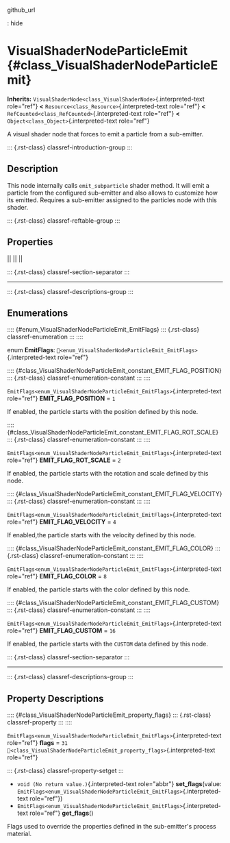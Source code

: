 github_url

:   hide

# VisualShaderNodeParticleEmit {#class_VisualShaderNodeParticleEmit}

**Inherits:**
`VisualShaderNode<class_VisualShaderNode>`{.interpreted-text role="ref"}
**\<** `Resource<class_Resource>`{.interpreted-text role="ref"} **\<**
`RefCounted<class_RefCounted>`{.interpreted-text role="ref"} **\<**
`Object<class_Object>`{.interpreted-text role="ref"}

A visual shader node that forces to emit a particle from a sub-emitter.

::: {.rst-class}
classref-introduction-group
:::

## Description

This node internally calls `emit_subparticle` shader method. It will
emit a particle from the configured sub-emitter and also allows to
customize how its emitted. Requires a sub-emitter assigned to the
particles node with this shader.

::: {.rst-class}
classref-reftable-group
:::

## Properties

||
||
||

::: {.rst-class}
classref-section-separator
:::

------------------------------------------------------------------------

::: {.rst-class}
classref-descriptions-group
:::

## Enumerations

:::: {#enum_VisualShaderNodeParticleEmit_EmitFlags}
::: {.rst-class}
classref-enumeration
:::
::::

enum **EmitFlags**:
`🔗<enum_VisualShaderNodeParticleEmit_EmitFlags>`{.interpreted-text
role="ref"}

:::: {#class_VisualShaderNodeParticleEmit_constant_EMIT_FLAG_POSITION}
::: {.rst-class}
classref-enumeration-constant
:::
::::

`EmitFlags<enum_VisualShaderNodeParticleEmit_EmitFlags>`{.interpreted-text
role="ref"} **EMIT_FLAG_POSITION** = `1`

If enabled, the particle starts with the position defined by this node.

:::: {#class_VisualShaderNodeParticleEmit_constant_EMIT_FLAG_ROT_SCALE}
::: {.rst-class}
classref-enumeration-constant
:::
::::

`EmitFlags<enum_VisualShaderNodeParticleEmit_EmitFlags>`{.interpreted-text
role="ref"} **EMIT_FLAG_ROT_SCALE** = `2`

If enabled, the particle starts with the rotation and scale defined by
this node.

:::: {#class_VisualShaderNodeParticleEmit_constant_EMIT_FLAG_VELOCITY}
::: {.rst-class}
classref-enumeration-constant
:::
::::

`EmitFlags<enum_VisualShaderNodeParticleEmit_EmitFlags>`{.interpreted-text
role="ref"} **EMIT_FLAG_VELOCITY** = `4`

If enabled,the particle starts with the velocity defined by this node.

:::: {#class_VisualShaderNodeParticleEmit_constant_EMIT_FLAG_COLOR}
::: {.rst-class}
classref-enumeration-constant
:::
::::

`EmitFlags<enum_VisualShaderNodeParticleEmit_EmitFlags>`{.interpreted-text
role="ref"} **EMIT_FLAG_COLOR** = `8`

If enabled, the particle starts with the color defined by this node.

:::: {#class_VisualShaderNodeParticleEmit_constant_EMIT_FLAG_CUSTOM}
::: {.rst-class}
classref-enumeration-constant
:::
::::

`EmitFlags<enum_VisualShaderNodeParticleEmit_EmitFlags>`{.interpreted-text
role="ref"} **EMIT_FLAG_CUSTOM** = `16`

If enabled, the particle starts with the `CUSTOM` data defined by this
node.

::: {.rst-class}
classref-section-separator
:::

------------------------------------------------------------------------

::: {.rst-class}
classref-descriptions-group
:::

## Property Descriptions

:::: {#class_VisualShaderNodeParticleEmit_property_flags}
::: {.rst-class}
classref-property
:::
::::

`EmitFlags<enum_VisualShaderNodeParticleEmit_EmitFlags>`{.interpreted-text
role="ref"} **flags** = `31`
`🔗<class_VisualShaderNodeParticleEmit_property_flags>`{.interpreted-text
role="ref"}

::: {.rst-class}
classref-property-setget
:::

- `void (No return value.)`{.interpreted-text role="abbr"}
  **set_flags**(value:
  `EmitFlags<enum_VisualShaderNodeParticleEmit_EmitFlags>`{.interpreted-text
  role="ref"})
- `EmitFlags<enum_VisualShaderNodeParticleEmit_EmitFlags>`{.interpreted-text
  role="ref"} **get_flags**()

Flags used to override the properties defined in the sub-emitter\'s
process material.
